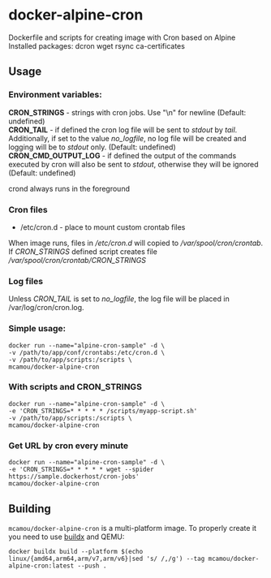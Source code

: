 # docker-alpine-cron

Dockerfile and scripts for creating image with Cron based on Alpine
Installed packages: dcron wget rsync ca-certificates

## Usage

### Environment variables:

**CRON_STRINGS** - strings with cron jobs. Use "\n" for newline (Default: undefined)   
**CRON_TAIL** - if defined the cron log file will be sent to *stdout* by *tail*. Additionally, if set to the value *no_logfile*, no log file will be created and logging will be to *stdout* only. (Default: undefined)   
**CRON_CMD_OUTPUT_LOG** - if defined the output of the commands executed by cron will also be sent to *stdout*, otherwise they will be ignored (Default: undefined)

crond always runs in the foreground  

### Cron files

- /etc/cron.d - place to mount custom crontab files  

When image runs, files in */etc/cron.d* will copied to */var/spool/cron/crontab*.   
If *CRON_STRINGS* defined script creates file */var/spool/cron/crontab/CRON_STRINGS*  

### Log files

Unless *CRON_TAIL* is set to *no_logfile*, the log file will be placed in /var/log/cron/cron.log.

### Simple usage:
```
docker run --name="alpine-cron-sample" -d \
-v /path/to/app/conf/crontabs:/etc/cron.d \
-v /path/to/app/scripts:/scripts \
mcamou/docker-alpine-cron
```
### With scripts and CRON_STRINGS
```
docker run --name="alpine-cron-sample" -d \
-e 'CRON_STRINGS=* * * * * /scripts/myapp-script.sh'
-v /path/to/app/scripts:/scripts \
mcamou/docker-alpine-cron
```

### Get URL by cron every minute

```
docker run --name="alpine-cron-sample" -d \
-e 'CRON_STRINGS=* * * * * wget --spider https://sample.dockerhost/cron-jobs'
mcamou/docker-alpine-cron
```
## Building

`mcamou/docker-alpine-cron` is a multi-platform image. To properly create it you need to use [buildx](https://www.docker.com/blog/multi-platform-docker-builds/) and QEMU:

```
docker buildx build --platform $(echo linux/{amd64,arm64,arm/v7,arm/v6}|sed 's/ /,/g') --tag mcamou/docker-alpine-cron:latest --push .
```
